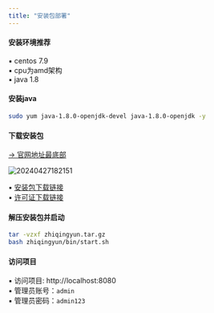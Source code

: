 ```yaml
---
title: "安装包部署"
---
```


#### 安装环境推荐

▪ centos 7.9 <br/>
▪ cpu为amd架构 <br/>
▪ java 1.8

#### 安装java

```bash
sudo yum java-1.8.0-openjdk-devel java-1.8.0-openjdk -y 
```

#### 下载安装包

[-> 官网地址最底部](https://zhiqingyun.isxcode.com)

![20240427182151](https://img.isxcode.com/picgo/20240427182151.png)

▪ [安装包下载链接](https://isxcode.oss-cn-shanghai.aliyuncs.com/zhiqingyun/zhiqingyun.tar.gz) <br/>
▪ [许可证下载链接](https://isxcode.oss-cn-shanghai.aliyuncs.com/zhiqingyun/license.lic)

#### 解压安装包并启动

```bash
tar -vzxf zhiqingyun.tar.gz
bash zhiqingyun/bin/start.sh
```

#### 访问项目

▪ 访问项目: http://localhost:8080 <br/>
▪ 管理员账号：`admin` <br/>
▪ 管理员密码：`admin123` <br/>